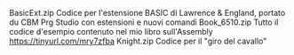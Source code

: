 BasicExt.zip Codice per l'estensione BASIC di Lawrence & England, portato du CBM Prg Studio con estensioni e nuovi comandi
Book_6510.zip Tutto il codice d'esempio contenuto nel mio libro sull'Assembly https://tinyurl.com/mry7zfba
Knight.zip Codice per il "giro del cavallo" 
